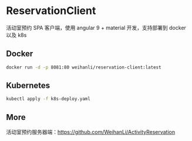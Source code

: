 # ReservationClient

活动室预约 SPA 客户端，使用 angular 9 + material 开发，支持部署到 docker 以及 k8s

## Docker

``` bash
docker run -d -p 8081:80 weihanli/reservation-client:latest
```

## Kubernetes

``` bash
kubectl apply -f k8s-deploy.yaml
```

## More

活动室预约服务器端：<https://github.com/WeihanLi/ActivityReservation>
